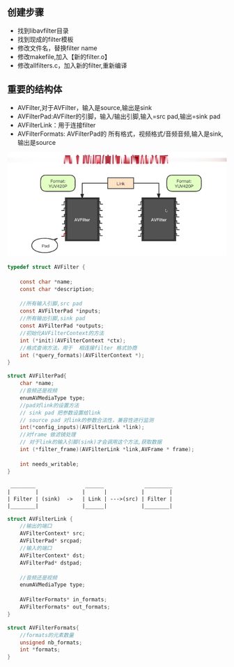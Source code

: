 ## 创建步骤
- 找到libavfilter目录
- 找到现成的filter模板
- 修改文件名，替换filter name
- 修改makefile,加入【新的filter.o】
- 修改allfilters.c，加入新的filter,重新编译

## 重要的结构体

- AVFilter,对于AVFilter，输入是source,输出是sink
- AVFilterPad:AVFilter的引脚，输入/输出引脚,输入=src pad,输出=sink pad
- AVFilterLink：用于连接filter
- AVFilterFormats: AVFilterPad的 所有格式，视频格式/音频音频,输入是sink,输出是source

![Alt text](imgs/filter_st.png)
```C
typedef struct AVFilter {

    const char *name;
    const char *description;

    //所有输入引脚,src pad
    const AVFilterPad *inputs;
    //所有输出引脚,sink pad
    const AVFilterPad *outputs;
    //初始化AVFilterContext的方法
    int (*init)(AVFilterContext *ctx);
    //格式查询方法，用于  相连接filter 格式协商
    int (*query_formats)(AVFilterContext *);
}
```

```C
struct AVFilterPad{
    char *name;
    //音频还是视频
    enumAVMediaType type;
    //pad对link的设置方法
    // sink pad 把参数设置给link
    // source pad 对link的参数合法性，兼容性进行监测
    int(*config_inputs)(AVFilterLink *link);
    //对frame 做滤镜处理
    // 对于link的输入引脚(sink)才会调用这个方法,获取数据
    int (*filter_frame)(AVFilterLink *link,AVFrame * frame);

    int needs_writable;
}
```

```
 ________                ______             _________
|        |              |      |           |        | 
| Filter | (sink)  ->   | Link | --->(src) | Filter |
|________|              |______|           |________| 
```

```C
struct AVFilterLink {
    //输出的端口
    AVFilterContext* src;
    AVFilterPad* srcpad;
    //输入的端口
    AVFilterContext* dst;
    AVFilterPad* dstpad;

    //音频还是视频
    enumAVMediaType type;

    AVFilterFormats* in_formats;
    AVFilterFormats* out_formats;
}
```


```C
struct AVFilterFormats{
    //formats的元素数量
    unsigned nb_formats;
    int *formats;
}
```